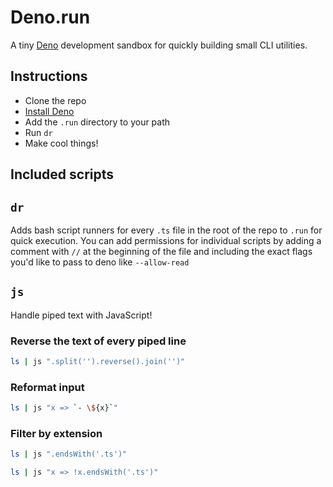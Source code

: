 # Deno.run

A tiny [Deno](https://deno.land/) development sandbox for quickly building small CLI utilities.

## Instructions

- Clone the repo
- [Install Deno](https://deno.land/#installation)
- Add the `.run` directory to your path
- Run `dr`
- Make cool things!

## Included scripts

## `dr`

Adds bash script runners for every `.ts` file in the root of the repo to `.run` for quick execution.
You can add permissions for individual scripts by adding a comment with `//` at the beginning of the file
and including the exact flags you'd like to pass to deno like `--allow-read`

## `js`

Handle piped text with JavaScript!

### Reverse the text of every piped line

```bash
ls | js ".split('').reverse().join('')"
```

### Reformat input

```bash
ls | js "x => `- \${x}`"
```

### Filter by extension

```bash
ls | js ".endsWith('.ts')"
```

```bash
ls | js "x => !x.endsWith('.ts')"
```
